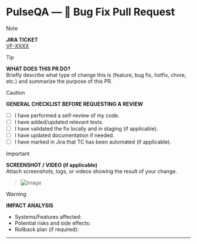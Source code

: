 # PulseQA — 🚨 Bug Fix Pull Request

> [!NOTE]
> **JIRA TICKET**  
> [VF-XXXX](https://PulseQAqa.atlassian.net/browse/VF-XXXX)  

> [!TIP]
> **WHAT DOES THIS PR DO?**  
> Briefly describe what type of change this is (feature, bug fix, hotfix, chore, etc.) and summarize the purpose of this PR.

> [!CAUTION]
> **GENERAL CHECKLIST BEFORE REQUESTING A REVIEW**
> - [ ] I have performed a self-review of my code.
> - [ ] I have added/updated relevant tests.
> - [ ] I have validated the fix locally and in staging (if applicable).
> - [ ] I have updated documentation if needed.
> - [ ] I have marked in Jira that TC has been automated (if applicable).

> [!IMPORTANT]
> **SCREENSHOT / VIDEO (if applicable)**  
> Attach screenshots, logs, or videos showing the result of your change.

> ![image](https://github.com/user-attachments/assets/3f4806a2-2014-46dd-8ddb-fe8c72dcbc7f)

> [!WARNING]  
> **IMPACT ANALYSIS**  
> - Systems/Features affected:
> - Potential risks and side effects:
> - Rollback plan (if required):

---

[VF-XXXX]: https://PulseQAqa.atlassian.net/browse/VF-XXXX
